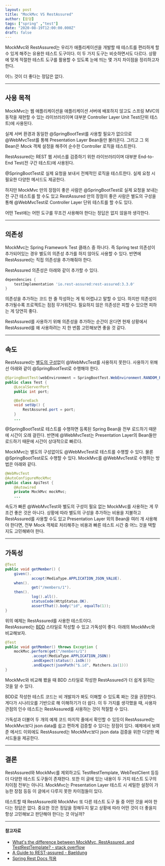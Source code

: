 ```yaml
---
layout: post  
title: "MockMvc VS RestAssured"  
author: [둔덩]
tags: ["spring" ,"test"]
date: "2020-08-19T12:00:00.000Z"
draft: false
---
```

MockMvc와 RestAssured는 우리가 애플리케이션을 개발할 때 테스트를 편리하게 할 수 있게 해주는 유용한 테스트 도구이다. 이 두 가지 도구는 비슷하면서도 다르다. 상황에 맞게 적절한 테스트 도구를 활용할 수 있도록 눈에 띄는 몇 가지 차이점을 정리하고자 한다.

어느 것이 더 좋다는 정답은 없다.

---

## 사용 목적

MockMvc는 웹 애플리케이션을 애플리케이션 서버에 배포하지 않고도 스프링 MVC의 동작을 재현할 수 있는 라이브러리이며 대부분 Controller Layer Unit Test(단위 테스트)에 사용된다.

실제 서버 환경과 동일한 @SpringBootTest를 사용할 필요가 없으므로 @WebMvcTest를 통해 Presentation Layer Bean들만 불러온다. 그리고 그 외 Bean은 Mock 객체 설정을 해주어 순수한 Controller 로직을 테스트한다.

RestAssured는 REST 웹 서비스를 검증하기 위한 라이브러리이며 대부분 End-to-End Test(전 구간 테스트)에 사용된다.

@SpringBootTest로 실제 요청을 보내서 전체적인 로직을 테스트한다. 실제 요청 시 필요한 다양한 메서드도 제공한다.

하지만 MockMvc 만의 장점이 좋은 사람은 @SpringBootTest로 실제 요청을 보내는 전 구간 테스트를 할 수도 있고 RestAssured 만의 장점이 좋은 사람은 별도의 구성을 통해 @WebMvcTest로 Controller Layer 단위 테스트를 할 수도 있다.

어떤 Test에는 어떤 도구를 무조건 사용해야 한다는 정답은 없지 않을까 생각한다.

---

## 의존성

MockMvc는 Spring Framework Test 클래스 중 하나다. 즉 Spring test 의존성이 추가되어있는 경우 별도의 의존성 추가를 하지 않아도 사용할 수 있다. 반면에 RestAssured는 직접 의존성을 추가해줘야 한다.

RestAssured 의존성은 아래와 같이 추가할 수 있다.

```gradle
dependencies {
    testImplementation 'io.rest-assured:rest-assured:3.3.0'
}
```

의존성을 추가하는 코드 한 줄 작성하는 게 뭐 어렵냐고 말할 수 있다. 하지만 의존성이 추가될수록 프로젝트는 점점 무거워진다. 필요하지 않은 의존성은 피할 수 있으면 피하는 게 당연히 좋다.

RestAssured를 사용하기 위해 의존성을 추가하는 순간이 온다면 현재 상황에서 RestAssured를 왜 사용하려는 지 한 번쯤 고민해보면 좋을 것 같다.

---

## 속도

RestAssured는 [별도의 구성](https://github.com/rest-assured/rest-assured/wiki/GettingStarted#spring-mock-mvc)없이 @WebMvcTest를 사용하지 못한다. 사용하기 위해선 아래와 같이 @SpringBootTest로 수행해야 한다.

```java
@SpringBootTest(webEnvironment = SpringBootTest.WebEnvironment.RANDOM_PORT)
public class Test {
    @LocalServerPort
    public int port;

    @BeforeEach
    void setUp() {
        RestAssured.port = port;
    }
    ...
```

@SpringBootTest로 테스트를 수행하면 등록된 Spring Bean을 전부 로드하기 때문에 시간이 오래 걸린다. 반면에 @WebMvcTest는 Presentation Layer의 Bean들만 로드하기 때문에 시간이 상대적으로 빠르다.

MockMvc는 별도의 구성없이도 @WebMvcTest로 테스트를 수행할 수 있다. 물론 @SpringBootTest로도 수행할 수 있다. MockMvc를 @WebMvcTest로 수행하는 방법은 아래와 같다.

```java
@WebMvcTest
@AutoConfigureMockMvc
public class ApiTest {
    @Autowired
    private MockMvc mockMvc;
    ...
```

속도가 빠른 @WebMvcTest와 별도의 구성이 필요 없는 MockMvc를 사용하는 게 무조건 좋은 것은 아니다. 상황에 따라 별도의 구성을 추가하는 비용을 지불하고 RestAssured를 사용할 수도 있고 Presentation Layer 외의 Bean을 여러 개 사용해야 한다면, 전부 Mock 객체로 처리해주는 비용과 빠른 테스트 시간 중 어느 것을 택할지도 고민해봐야 한다.

---

## 가독성

```java
@Test
public void getMember() {
    given().
            accept(MediaType.APPLICATION_JSON_VALUE).
    when().
            get("/members/1").
    then().
            log().all().
            statusCode(HttpStatus.OK).
            assertThat().body("id", equalTo(1)); 
}
```

위의 예제는 RestAssured를 사용한 테스트이다.  
RestAssured는 [BDD](https://beomseok95.tistory.com/293) 스타일로 작성할 수 있고 가독성이 좋다. 아래의 MockMvc와 비교해보자.

```java
@Test
public void getMember() throws Exception {
    mockMvc.perform(get("/members/1")
            .accept(MediaType.APPLICATION_JSON))
            .andExpect(status().isOk())
            .andExpect(jsonPath("$.id", Matchers.is(1)))
}
```

MockMvc와 비교해 봤을 때 BDD 스타일로 작성한 RestAssured가 더 쉽게 읽히는 것을 알 수 있다.

BDD로 작성한 테스트 코드는 비 개발자가 봐도 이해할 수 있도록 짜는 것을 권장한다.게다가 시나리오를 기반으로 해 이해하기가 더 쉽다. 이 두 가지를 생각했을 때, 사용자 관점의 인수 테스트는 RestAssured를 사용하는 것이 적절할 수 있다.

가독성과 더불어 두 개의 예제 코드 마지막 줄에서 확인할 수 있듯이 RestAssured는 MockMvc보다 json data를 쉽고 편하게 검증할 수 있다는 장점이 있다. 예제에서 보여준 메서드 이외에도 RestAssured는 MockMvc보다 json data 검증을 위한 다양한 메서드들을 제공한다.

---

## 결론

RestAssured와 MockMvc를 제외하고도 TestRestTemplate, WebTestClient 등등 더 다양한 테스트 도구들이 존재한다. 또한 이 글에 있는 내용이 두 가지 테스트 도구의 차이점 전부는 아니다. MockMvc는 Presentation Layer 테스트 시 세밀한 설정이 가능한 장점 등등 이 글에서 다루지 못한 차이점들이 있다.

테스트할 때 RestAssured와 MockMvc 또 다른 테스트 도구 들 중 어떤 것을 써야 한다는 정답은 없다. 중요한 것은 정답을 정해두지 말고 상황에 따라 어떤 것이 더 좋을지 항상 고민해보고 판단해야 한다는 것 아닐까?

---

#### 참고자료

-   [What's the difference between MockMvc, RestAssured, and TestRestTemplate? - stack overflow](https://stackoverflow.com/questions/52051570/whats-the-difference-between-mockmvc-restassured-and-testresttemplate)
-   [A Guide to REST-assured - Baeldung](https://www.baeldung.com/rest-assured-tutorial)
-   [Spring Rest Docs 적용](https://woowabros.github.io/experience/2018/12/28/spring-rest-docs.html)
